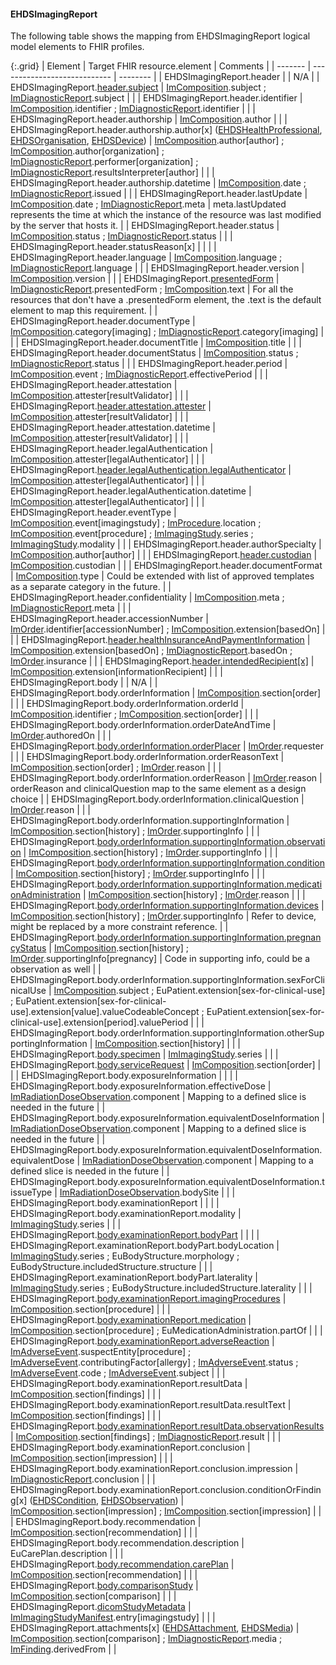 <!--
  Generated file. Do not edit.
-->

#### EHDSImagingReport

The following table shows the mapping from EHDSImagingReport logical model elements to FHIR profiles.

{:.grid}
| Element | Target FHIR resource.element | Comments |
| ------- | ---------------------------- | -------- |
| EHDSImagingReport.header |  | N/A |
| EHDSImagingReport.[header.subject](StructureDefinition-EHDSPatient.html) | [ImComposition](StructureDefinition-ImComposition.html).subject ; [ImDiagnosticReport](StructureDefinition-ImDiagnosticReport.html).subject |  |
| EHDSImagingReport.header.identifier | [ImComposition](StructureDefinition-ImComposition.html).identifier ; [ImDiagnosticReport](StructureDefinition-ImDiagnosticReport.html).identifier |  |
| EHDSImagingReport.header.authorship | [ImComposition](StructureDefinition-ImComposition.html).author |  |
| EHDSImagingReport.header.authorship.author[x] ([EHDSHealthProfessional](StructureDefinition-EHDSHealthProfessional.html), [EHDSOrganisation](StructureDefinition-EHDSOrganisation.html), [EHDSDevice](StructureDefinition-EHDSDevice.html)) | [ImComposition](StructureDefinition-ImComposition.html).author[author] ; [ImComposition](StructureDefinition-ImComposition.html).author[organization] ; [ImDiagnosticReport](StructureDefinition-ImDiagnosticReport.html).performer[organization] ; [ImDiagnosticReport](StructureDefinition-ImDiagnosticReport.html).resultsInterpreter[author] |  |
| EHDSImagingReport.header.authorship.datetime | [ImComposition](StructureDefinition-ImComposition.html).date ; [ImDiagnosticReport](StructureDefinition-ImDiagnosticReport.html).issued |  |
| EHDSImagingReport.header.lastUpdate | [ImComposition](StructureDefinition-ImComposition.html).date ; [ImDiagnosticReport](StructureDefinition-ImDiagnosticReport.html).meta | meta.lastUpdated represents the time at which the instance of the resource was last modified by the server that hosts it. |
| EHDSImagingReport.header.status | [ImComposition](StructureDefinition-ImComposition.html).status ; [ImDiagnosticReport](StructureDefinition-ImDiagnosticReport.html).status |  |
| EHDSImagingReport.header.statusReason[x] |  |  |
| EHDSImagingReport.header.language | [ImComposition](StructureDefinition-ImComposition.html).language ; [ImDiagnosticReport](StructureDefinition-ImDiagnosticReport.html).language |  |
| EHDSImagingReport.header.version | [ImComposition](StructureDefinition-ImComposition.html).version |  |
| EHDSImagingReport.[presentedForm](StructureDefinition-EHDSAttachment.html) | [ImDiagnosticReport](StructureDefinition-ImDiagnosticReport.html).presentedForm ; [ImComposition](StructureDefinition-ImComposition.html).text | For all the resources that don't have a .presentedForm element, the .text is the default element to map this requirement. |
| EHDSImagingReport.header.documentType | [ImComposition](StructureDefinition-ImComposition.html).category[imaging] ; [ImDiagnosticReport](StructureDefinition-ImDiagnosticReport.html).category[imaging] |  |
| EHDSImagingReport.header.documentTitle | [ImComposition](StructureDefinition-ImComposition.html).title |  |
| EHDSImagingReport.header.documentStatus | [ImComposition](StructureDefinition-ImComposition.html).status ; [ImDiagnosticReport](StructureDefinition-ImDiagnosticReport.html).status |  |
| EHDSImagingReport.header.period | [ImComposition](StructureDefinition-ImComposition.html).event ; [ImDiagnosticReport](StructureDefinition-ImDiagnosticReport.html).effectivePeriod |  |
| EHDSImagingReport.header.attestation | [ImComposition](StructureDefinition-ImComposition.html).attester[resultValidator] |  |
| EHDSImagingReport.[header.attestation.attester](StructureDefinition-EHDSHealthProfessional.html) | [ImComposition](StructureDefinition-ImComposition.html).attester[resultValidator] |  |
| EHDSImagingReport.header.attestation.datetime | [ImComposition](StructureDefinition-ImComposition.html).attester[resultValidator] |  |
| EHDSImagingReport.header.legalAuthentication | [ImComposition](StructureDefinition-ImComposition.html).attester[legalAuthenticator] |  |
| EHDSImagingReport.[header.legalAuthentication.legalAuthenticator](StructureDefinition-EHDSHealthProfessional.html) | [ImComposition](StructureDefinition-ImComposition.html).attester[legalAuthenticator] |  |
| EHDSImagingReport.header.legalAuthentication.datetime | [ImComposition](StructureDefinition-ImComposition.html).attester[legalAuthenticator] |  |
| EHDSImagingReport.header.eventType | [ImComposition](StructureDefinition-ImComposition.html).event[imagingstudy] ; [ImProcedure](StructureDefinition-ImProcedure.html).location ; [ImComposition](StructureDefinition-ImComposition.html).event[procedure] ; [ImImagingStudy](StructureDefinition-ImImagingStudy.html).series ; [ImImagingStudy](StructureDefinition-ImImagingStudy.html).modality |  |
| EHDSImagingReport.header.authorSpecialty | [ImComposition](StructureDefinition-ImComposition.html).author[author] |  |
| EHDSImagingReport.[header.custodian](StructureDefinition-EHDSOrganisation.html) | [ImComposition](StructureDefinition-ImComposition.html).custodian |  |
| EHDSImagingReport.header.documentFormat | [ImComposition](StructureDefinition-ImComposition.html).type | Could be extended with list of approved templates as a separate category in the future. |
| EHDSImagingReport.header.confidentiality | [ImComposition](StructureDefinition-ImComposition.html).meta ; [ImDiagnosticReport](StructureDefinition-ImDiagnosticReport.html).meta |  |
| EHDSImagingReport.header.accessionNumber | [ImOrder](StructureDefinition-ImOrder.html).identifier[accessionNumber] ; [ImComposition](StructureDefinition-ImComposition.html).extension[basedOn] |  |
| EHDSImagingReport.[header.healthInsuranceAndPaymentInformation](StructureDefinition-EHDSCoverage.html) | [ImComposition](StructureDefinition-ImComposition.html).extension[basedOn] ; [ImDiagnosticReport](StructureDefinition-ImDiagnosticReport.html).basedOn ; [ImOrder](StructureDefinition-ImOrder.html).insurance |  |
| EHDSImagingReport.[header.intendedRecipient[x]](StructureDefinition-EHDSPatient.html) | [ImComposition](StructureDefinition-ImComposition.html).extension[informationRecipient] |  |
| EHDSImagingReport.body |  | N/A |
| EHDSImagingReport.body.orderInformation | [ImComposition](StructureDefinition-ImComposition.html).section[order] |  |
| EHDSImagingReport.body.orderInformation.orderId | [ImComposition](StructureDefinition-ImComposition.html).identifier ; [ImComposition](StructureDefinition-ImComposition.html).section[order] |  |
| EHDSImagingReport.body.orderInformation.orderDateAndTime | [ImOrder](StructureDefinition-ImOrder.html).authoredOn |  |
| EHDSImagingReport.[body.orderInformation.orderPlacer](StructureDefinition-EHDSHealthProfessional.html) | [ImOrder](StructureDefinition-ImOrder.html).requester |  |
| EHDSImagingReport.body.orderInformation.orderReasonText | [ImComposition](StructureDefinition-ImComposition.html).section[order] ; [ImOrder](StructureDefinition-ImOrder.html).reason |  |
| EHDSImagingReport.body.orderInformation.orderReason | [ImOrder](StructureDefinition-ImOrder.html).reason | orderReason and clinicalQuestion map to the same element as a design choice |
| EHDSImagingReport.body.orderInformation.clinicalQuestion | [ImOrder](StructureDefinition-ImOrder.html).reason |  |
| EHDSImagingReport.body.orderInformation.supportingInformation | [ImComposition](StructureDefinition-ImComposition.html).section[history] ; [ImOrder](StructureDefinition-ImOrder.html).supportingInfo |  |
| EHDSImagingReport.[body.orderInformation.supportingInformation.observation](StructureDefinition-EHDSObservation.html) | [ImComposition](StructureDefinition-ImComposition.html).section[history] ; [ImOrder](StructureDefinition-ImOrder.html).supportingInfo |  |
| EHDSImagingReport.[body.orderInformation.supportingInformation.condition](StructureDefinition-EHDSCondition.html) | [ImComposition](StructureDefinition-ImComposition.html).section[history] ; [ImOrder](StructureDefinition-ImOrder.html).supportingInfo |  |
| EHDSImagingReport.[body.orderInformation.supportingInformation.medicationAdministration](StructureDefinition-EHDSMedicationAdministration.html) | [ImComposition](StructureDefinition-ImComposition.html).section[history] ; [ImOrder](StructureDefinition-ImOrder.html).reason |  |
| EHDSImagingReport.[body.orderInformation.supportingInformation.devices](StructureDefinition-EHDSDevice.html) | [ImComposition](StructureDefinition-ImComposition.html).section[history] ; [ImOrder](StructureDefinition-ImOrder.html).supportingInfo | Refer to device, might be replaced by a more constraint reference. |
| EHDSImagingReport.[body.orderInformation.supportingInformation.pregnancyStatus](StructureDefinition-EHDSCurrentPregnancy.html) | [ImComposition](StructureDefinition-ImComposition.html).section[history] ; [ImOrder](StructureDefinition-ImOrder.html).supportingInfo[pregnancy] | Code in supporting info, could be a observation as well |
| EHDSImagingReport.body.orderInformation.supportingInformation.sexForClinicalUse | [ImComposition](StructureDefinition-ImComposition.html).subject ; EuPatient.extension[sex-for-clinical-use] ; EuPatient.extension[sex-for-clinical-use].extension[value].valueCodeableConcept ; EuPatient.extension[sex-for-clinical-use].extension[period].valuePeriod |  |
| EHDSImagingReport.body.orderInformation.supportingInformation.otherSupportingInformation | [ImComposition](StructureDefinition-ImComposition.html).section[history] |  |
| EHDSImagingReport.[body.specimen](StructureDefinition-EHDSSpecimen.html) | [ImImagingStudy](StructureDefinition-ImImagingStudy.html).series |  |
| EHDSImagingReport.[body.serviceRequest](StructureDefinition-EHDSServiceRequest.html) | [ImComposition](StructureDefinition-ImComposition.html).section[order] |  |
| EHDSImagingReport.body.exposureInformation |  |  |
| EHDSImagingReport.body.exposureInformation.effectiveDose | [ImRadiationDoseObservation](StructureDefinition-ImRadiationDoseObservation.html).component | Mapping to a defined slice is needed in the future |
| EHDSImagingReport.body.exposureInformation.equivalentDoseInformation | [ImRadiationDoseObservation](StructureDefinition-ImRadiationDoseObservation.html).component | Mapping to a defined slice is needed in the future |
| EHDSImagingReport.body.exposureInformation.equivalentDoseInformation.equivalentDose | [ImRadiationDoseObservation](StructureDefinition-ImRadiationDoseObservation.html).component | Mapping to a defined slice is needed in the future |
| EHDSImagingReport.body.exposureInformation.equivalentDoseInformation.tissueType | [ImRadiationDoseObservation](StructureDefinition-ImRadiationDoseObservation.html).bodySite |  |
| EHDSImagingReport.body.examinationReport |  |  |
| EHDSImagingReport.body.examinationReport.modality | [ImImagingStudy](StructureDefinition-ImImagingStudy.html).series |  |
| EHDSImagingReport.[body.examinationReport.bodyPart](StructureDefinition-EHDSBodyStructure.html) |  |  |
| EHDSImagingReport.examinationReport.bodyPart.bodyLocation | [ImImagingStudy](StructureDefinition-ImImagingStudy.html).series ; EuBodyStructure.morphology ; EuBodyStructure.includedStructure.structure |  |
| EHDSImagingReport.examinationReport.bodyPart.laterality | [ImImagingStudy](StructureDefinition-ImImagingStudy.html).series ; EuBodyStructure.includedStructure.laterality |  |
| EHDSImagingReport.[body.examinationReport.imagingProcedures](StructureDefinition-EHDSProcedure.html) | [ImComposition](StructureDefinition-ImComposition.html).section[procedure] |  |
| EHDSImagingReport.[body.examinationReport.medication](StructureDefinition-EHDSMedicationAdministration.html) | [ImComposition](StructureDefinition-ImComposition.html).section[procedure] ; EuMedicationAdministration.partOf |  |
| EHDSImagingReport.[body.examinationReport.adverseReaction](StructureDefinition-EHDSAllergyIntolerance.html) | [ImAdverseEvent](StructureDefinition-ImAdverseEvent.html).suspectEntity[procedure] ; [ImAdverseEvent](StructureDefinition-ImAdverseEvent.html).contributingFactor[allergy] ; [ImAdverseEvent](StructureDefinition-ImAdverseEvent.html).status ; [ImAdverseEvent](StructureDefinition-ImAdverseEvent.html).code ; [ImAdverseEvent](StructureDefinition-ImAdverseEvent.html).subject |  |
| EHDSImagingReport.body.examinationReport.resultData | [ImComposition](StructureDefinition-ImComposition.html).section[findings] |  |
| EHDSImagingReport.body.examinationReport.resultData.resultText | [ImComposition](StructureDefinition-ImComposition.html).section[findings] |  |
| EHDSImagingReport.[body.examinationReport.resultData.observationResults](StructureDefinition-EHDSObservation.html) | [ImComposition](StructureDefinition-ImComposition.html).section[findings] ; [ImDiagnosticReport](StructureDefinition-ImDiagnosticReport.html).result |  |
| EHDSImagingReport.body.examinationReport.conclusion | [ImComposition](StructureDefinition-ImComposition.html).section[impression] |  |
| EHDSImagingReport.body.examinationReport.conclusion.impression | [ImDiagnosticReport](StructureDefinition-ImDiagnosticReport.html).conclusion |  |
| EHDSImagingReport.body.examinationReport.conclusion.conditionOrFinding[x] ([EHDSCondition](StructureDefinition-EHDSCondition.html), [EHDSObservation](StructureDefinition-EHDSObservation.html)) | [ImComposition](StructureDefinition-ImComposition.html).section[impression] ; [ImComposition](StructureDefinition-ImComposition.html).section[impression] |  |
| EHDSImagingReport.body.recommendation | [ImComposition](StructureDefinition-ImComposition.html).section[recommendation] |  |
| EHDSImagingReport.body.recommendation.description | EuCarePlan.description |  |
| EHDSImagingReport.[body.recommendation.carePlan](StructureDefinition-EHDSCarePlan.html) | [ImComposition](StructureDefinition-ImComposition.html).section[recommendation] |  |
| EHDSImagingReport.[body.comparisonStudy](#ehdsimagingreport) | [ImComposition](StructureDefinition-ImComposition.html).section[comparison] |  |
| EHDSImagingReport.[dicomStudyMetadata](#ehdsimagingstudy) | [ImImagingStudyManifest](StructureDefinition-ImImagingStudyManifest.html).entry[imagingstudy] |  |
| EHDSImagingReport.attachments[x] ([EHDSAttachment](StructureDefinition-EHDSAttachment.html), [EHDSMedia](StructureDefinition-EHDSMedia.html)) | [ImComposition](StructureDefinition-ImComposition.html).section[comparison] ; [ImDiagnosticReport](StructureDefinition-ImDiagnosticReport.html).media ; [ImFinding](StructureDefinition-ImFinding.html).derivedFrom |  |

